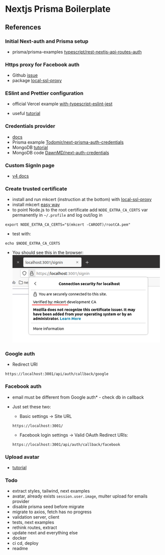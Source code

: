 # Nextjs Prisma Boilerplate

## References

### Initial Next-auth and Prisma setup

- prisma/prisma-examples [typescript/rest-nextjs-api-routes-auth](https://github.com/prisma/prisma-examples/tree/latest/typescript/rest-nextjs-api-routes-auth)

### Https proxy for Facebook auth

- Github [issue](https://github.com/vercel/next.js/discussions/10935)
- package [local-ssl-proxy](https://www.npmjs.com/package/local-ssl-proxy)

### ESlint and Prettier configuration

- official Vercel example [with-typescript-eslint-jest](https://github.com/vercel/next.js/tree/canary/examples/with-typescript-eslint-jest)

- useful [tutorial](https://paulintrognon.fr/blog/typescript-prettier-eslint-next-js)

### Credentials provider

- [docs](https://next-auth.js.org/providers/credentials)
- Prisma example [Todomir/next-prisma-auth-credentials](https://github.com/Todomir/next-prisma-auth-credentials)
- MongoDB [tutorial](https://dev.to/dawnind/authentication-with-credentials-using-next-auth-and-mongodb-part-1-m38)
- MongoDB code [DawnMD/next-auth-credentials](https://github.com/DawnMD/next-auth-credentials)

### Custom SignIn page

- [v4 docs](https://next-auth.js.org/configuration/pages)

### Create trusted certificate

- install and run mkcert (instruction at the bottom) with [local-ssl-proxy](https://github.com/cameronhunter/local-ssl-proxy/)
- install mkcert [easy way](https://www.howtoforge.com/how-to-create-locally-trusted-ssl-certificates-with-mkcert-on-ubuntu/)
- to point Node.js to the root certificate add `NODE_EXTRA_CA_CERTS` var permanently in `~/.profile` and log out/log in

```
export NODE_EXTRA_CA_CERTS="$(mkcert -CAROOT)/rootCA.pem"
```

- test with:

```
echo $NODE_EXTRA_CA_CERTS
```

- You should see this in the browser:
  ![certificate](/notes/certificate.png)

### Google auth

- Redirect URI

```
https://localhost:3001/api/auth/callback/google
```

### Facebook auth

- email must be different from Google auth\* - check db in callback
- Just set these two:

  - Basic settings -> Site URL

  ```
  https://localhost:3001/
  ```

  - Facebook login settings -> Valid OAuth Redirect URIs:

  ```
  https://localhost:3001/api/auth/callback/facebook
  ```

### Upload avatar

- [tutorial](https://betterprogramming.pub/upload-files-to-next-js-with-api-routes-839ce9f28430)

### Todo

- extract styles, tailwind, next examples
- avatar, already exists `session.user.image`, multer upload for emails provider
- disable prisma seed before migrate
- migrate to axios, fetch has no progress
- validation server, client
- tests, next examples
- rethink routes, extract
- update next and everything else
- docker
- ci cd, deploy
- readme
